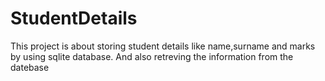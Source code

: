 # StudentDetails
This project is about storing student details like name,surname and marks by using sqlite database.
And also retreving the information from the datebase
